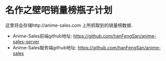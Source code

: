 # 名作之壁吧销量榜瓶子计划
这里将会存储http://anime-sales.com 上所抓取到的销量榜数据.

* Anime-Sales前端github地址: https://github.com/hanFengSan/anime-sales-server 
* Anime-Sales服务端github地址: https://github.com/hanFengSan/anime-sales